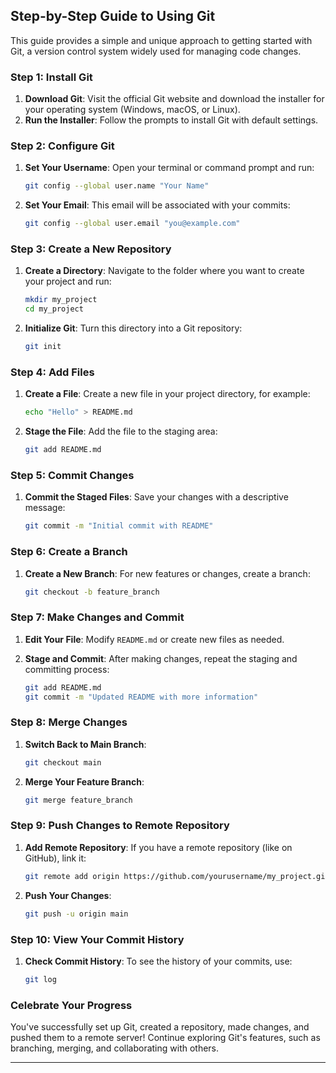 ## Step-by-Step Guide to Using Git

This guide provides a simple and unique approach to getting started with Git, a version control system widely used for managing code changes.

### Step 1: Install Git

1. **Download Git**: Visit the official Git website and download the installer for your operating system (Windows, macOS, or Linux).
2. **Run the Installer**: Follow the prompts to install Git with default settings.

### Step 2: Configure Git

1. **Set Your Username**: Open your terminal or command prompt and run:
   ```bash
   git config --global user.name "Your Name"
   ```
   
2. **Set Your Email**: This email will be associated with your commits:
   ```bash
   git config --global user.email "you@example.com"
   ```

### Step 3: Create a New Repository

1. **Create a Directory**: Navigate to the folder where you want to create your project and run:
   ```bash
   mkdir my_project
   cd my_project
   ```

2. **Initialize Git**: Turn this directory into a Git repository:
   ```bash
   git init
   ```

### Step 4: Add Files

1. **Create a File**: Create a new file in your project directory, for example:
   ```bash
   echo "Hello" > README.md
   ```

2. **Stage the File**: Add the file to the staging area:
   ```bash
   git add README.md
   ```

### Step 5: Commit Changes

1. **Commit the Staged Files**: Save your changes with a descriptive message:
   ```bash
   git commit -m "Initial commit with README"
   ```

### Step 6: Create a Branch

1. **Create a New Branch**: For new features or changes, create a branch:
   ```bash
   git checkout -b feature_branch
   ```

### Step 7: Make Changes and Commit

1. **Edit Your File**: Modify `README.md` or create new files as needed.

2. **Stage and Commit**: After making changes, repeat the staging and committing process:
   ```bash
   git add README.md
   git commit -m "Updated README with more information"
   ```

### Step 8: Merge Changes

1. **Switch Back to Main Branch**:
   ```bash
   git checkout main
   ```

2. **Merge Your Feature Branch**:
   ```bash
   git merge feature_branch
   ```

### Step 9: Push Changes to Remote Repository

1. **Add Remote Repository**: If you have a remote repository (like on GitHub), link it:
   ```bash
   git remote add origin https://github.com/yourusername/my_project.git
   ```

2. **Push Your Changes**:
   ```bash
   git push -u origin main
   ```

### Step 10: View Your Commit History

1. **Check Commit History**: To see the history of your commits, use:
   ```bash
   git log
   ```

### Celebrate Your Progress

You've successfully set up Git, created a repository, made changes, and pushed them to a remote server! Continue exploring Git's features, such as branching, merging, and collaborating with others.

---